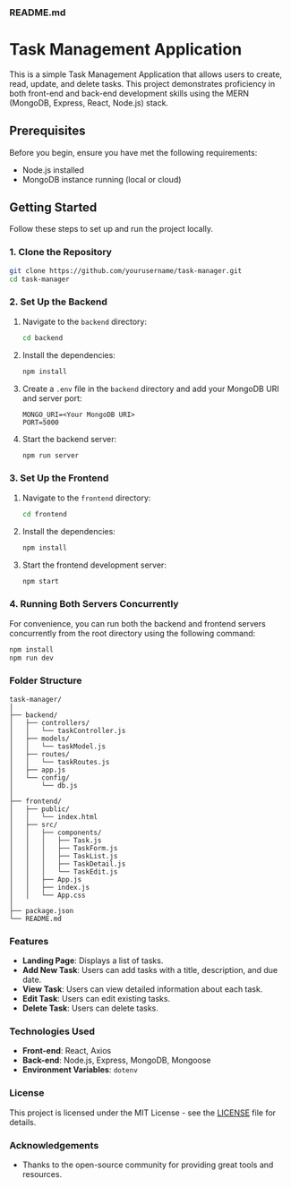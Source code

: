 ### README.md

# Task Management Application

This is a simple Task Management Application that allows users to create, read, update, and delete tasks. This project demonstrates proficiency in both front-end and back-end development skills using the MERN (MongoDB, Express, React, Node.js) stack.

## Prerequisites

Before you begin, ensure you have met the following requirements:
- Node.js installed
- MongoDB instance running (local or cloud)

## Getting Started

Follow these steps to set up and run the project locally.

### 1. Clone the Repository

```sh
git clone https://github.com/yourusername/task-manager.git
cd task-manager
```

### 2. Set Up the Backend

1. Navigate to the `backend` directory:
   ```sh
   cd backend
   ```

2. Install the dependencies:
   ```sh
   npm install
   ```

3. Create a `.env` file in the `backend` directory and add your MongoDB URI and server port:
   ```plaintext
   MONGO_URI=<Your MongoDB URI>
   PORT=5000
   ```

4. Start the backend server:
   ```sh
   npm run server
   ```

### 3. Set Up the Frontend

1. Navigate to the `frontend` directory:
   ```sh
   cd frontend
   ```

2. Install the dependencies:
   ```sh
   npm install
   ```

3. Start the frontend development server:
   ```sh
   npm start
   ```

### 4. Running Both Servers Concurrently

For convenience, you can run both the backend and frontend servers concurrently from the root directory using the following command:
```sh
npm install
npm run dev
```

### Folder Structure

```
task-manager/
│
├── backend/
│   ├── controllers/
│   │   └── taskController.js
│   ├── models/
│   │   └── taskModel.js
│   ├── routes/
│   │   └── taskRoutes.js
│   ├── app.js
│   └── config/
│       └── db.js
│
├── frontend/
│   ├── public/
│   │   └── index.html
│   ├── src/
│   │   ├── components/
│   │   │   ├── Task.js
│   │   │   ├── TaskForm.js
│   │   │   ├── TaskList.js
│   │   │   ├── TaskDetail.js
│   │   │   └── TaskEdit.js
│   │   ├── App.js
│   │   ├── index.js
│   │   └── App.css
│
├── package.json
└── README.md
```

### Features

- **Landing Page**: Displays a list of tasks.
- **Add New Task**: Users can add tasks with a title, description, and due date.
- **View Task**: Users can view detailed information about each task.
- **Edit Task**: Users can edit existing tasks.
- **Delete Task**: Users can delete tasks.

### Technologies Used

- **Front-end**: React, Axios
- **Back-end**: Node.js, Express, MongoDB, Mongoose
- **Environment Variables**: `dotenv`

### License

This project is licensed under the MIT License - see the [LICENSE](LICENSE) file for details.

### Acknowledgements

- Thanks to the open-source community for providing great tools and resources.
